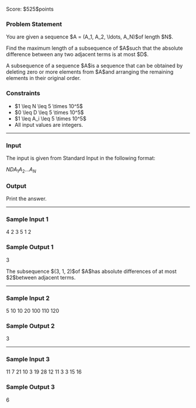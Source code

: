 
<div>

<span>

<span>

<p>
Score: $525$points
</p>

<div>

<section>

### **Problem Statement**

<p>
You are given a sequence $A = (A_1, A_2, \ldots, A_N)$of length $N$.
</p>

<p>
Find the maximum length of a subsequence of $A$such that the absolute difference between any two adjacent terms is at most $D$.
</p>

<p>
A subsequence of a sequence $A$is a sequence that can be obtained by deleting zero or more elements from $A$and arranging the remaining elements in their original order.
</p>

</section>

</div>

<div>

<section>

### **Constraints**

<ul>

<li>
$1 \leq N \leq 5 \times 10^5$
</li>

<li>
$0 \leq D \leq 5 \times 10^5$
</li>

<li>
$1 \leq A_i \leq 5 \times 10^5$
</li>

<li>
All input values are integers.
</li>

</ul>

</section>

</div>

---

<div>

<div>

<section>

### **Input**

<p>
The input is given from Standard Input in the following format:
</p>

<div>

$N$$D$$A_1$$A_2$$\ldots$$A_N$
</div>

</section>

</div>

<div>

<section>

### **Output**

<p>
Print the answer.
</p>

</section>

</div>

</div>

---

<div>

<section>

### **Sample Input 1**

<div>

4 2
3 5 1 2

</div>

</section>

</div>

<div>

<section>

### **Sample Output 1**

<div>

3

</div>

<p>
The subsequence $(3, 1, 2)$of $A$has absolute differences of at most $2$between adjacent terms.
</p>

</section>

</div>

---

<div>

<section>

### **Sample Input 2**

<div>

5 10
10 20 100 110 120

</div>

</section>

</div>

<div>

<section>

### **Sample Output 2**

<div>

3

</div>

</section>

</div>

---

<div>

<section>

### **Sample Input 3**

<div>

11 7
21 10 3 19 28 12 11 3 3 15 16

</div>

</section>

</div>

<div>

<section>

### **Sample Output 3**

<div>

6

</div>

</section>

</div>

</span>

</span>

</div>
